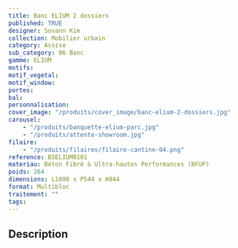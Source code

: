 ```yaml
---
title: Banc ELIUM 2 dossiers
published: TRUE
designer: Sovann Kim
collection: Mobilier urbain
category: Assise
sub_category: 06 Banc
gamme: ELIUM
motifs:
motif_vegetal:
motif_window:
portes:
bal:
personnalisation:
cover_image: "/produits/cover_image/banc-elium-2-dossiers.jpg"
carousel:
    - "/produits/banquette-elium-parc.jpg"
    - "/produits/attente-showroom.jpg"
filaire:
    - "/produits/filaires/filaire-cantine-04.png"
reference: BSELIUM0101
materiau: Béton Fibré à Ultra-hautes Performances (BFUP)
poids: 264
dimensions: L1800 x P544 x H944
format: Multibloc
traitement: ""
tags:
---
```


## Description
